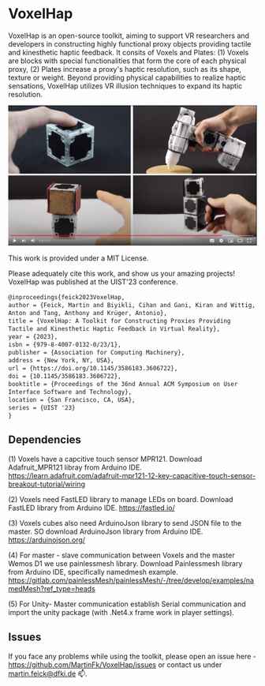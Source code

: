 # VoxelHap

VoxelHap is an open-source toolkit, aiming to support VR researchers and developers in constructing highly functional proxy objects providing tactile and kinesthetic haptic feedback. It consits of Voxels and Plates: (1) Voxels are blocks with special functionalities that form the core of each physical proxy, (2) Plates increase a proxy's haptic resolution, such as its shape, texture or weight. Beyond providing physical capabilities to realize haptic sensations, VoxelHap utilizes VR illusion techniques to expand its haptic resolution.

[![VoxelHap](https://github.com/MartinFk/VoxelHap/blob/main/img/preview.png)](https://youtu.be/_2FG0eMlGLQ "VoxelHap")

This work is provided under a MIT License. 

Please adequately cite this work, and show us your amazing projects! VoxelHap was published at the UIST'23 conference.

```
@inproceedings{feick2023VoxelHap,
author = {Feick, Martin and Biyikli, Cihan and Gani, Kiran and Wittig, Anton and Tang, Anthony and Krüger, Antonio},
title = {VoxelHap: A Toolkit for Constructing Proxies Providing Tactile and Kinesthetic Haptic Feedback in Virtual Reality},
year = {2023},
isbn = {979-8-4007-0132-0/23/1},
publisher = {Association for Computing Machinery},
address = {New York, NY, USA},
url = {https://doi.org/10.1145/3586183.3606722},
doi = {10.1145/3586183.3606722},
booktitle = {Proceedings of the 36nd Annual ACM Symposium on User Interface Software and Technology},
location = {San Francisco, CA, USA},
series = {UIST '23}
}
```

## Dependencies 

(1) Voxels have a capcitive touch sensor MPR121. Download Adafruit_MPR121 libray from Arduino IDE. https://learn.adafruit.com/adafruit-mpr121-12-key-capacitive-touch-sensor-breakout-tutorial/wiring

(2) Voxels need FastLED library to manage LEDs on board. Download FastLED library from Arduino IDE. https://fastled.io/

(3) Voxels cubes also need ArduinoJson library to send JSON file to the master. SO download ArduinoJson library from Arduino IDE. https://arduinojson.org/

(4) For master - slave communication between Voxels and the master Wemos D1 we use painlessmesh library. Download Painlessmesh library from Arduino IDE, specifically namedmesh example. https://gitlab.com/painlessMesh/painlessMesh/-/tree/develop/examples/namedMesh?ref_type=heads

(5) For Unity- Master communication establish Serial communication and import the unity package (with .Net4.x frame work in player settings).

## Issues

If you face any problems while using the toolkit, please open an issue here - https://github.com/MartinFk/VoxelHap/issues or contact us under martin.feick@dfki.de 📫.
